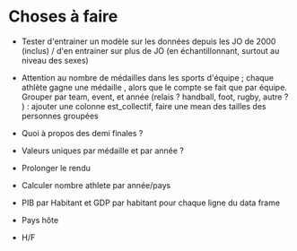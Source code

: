 # Choses à faire

- Tester d'entrainer un modèle sur les données depuis les JO de 2000 (inclus) / d'en entrainer sur plus de JO (en échantillonnant, surtout au niveau des sexes)
- Attention au nombre de médailles dans les sports d'équipe ; chaque athlète gagne une médaille , alors que le compte se fait que par équipe. Grouper par team, event, et année (relais ? handball, foot, rugby, autre ? ) : ajouter une colonne est_collectif, faire une mean des tailles des personnes groupées
- Quoi à propos des demi finales ?  
- Valeurs uniques par médaille et par année ? 
- Prolonger le rendu 




- Calculer nombre athlete par année/pays
- PIB par Habitant et GDP par habitant pour chaque ligne du data frame
- Pays hôte 
- H/F
